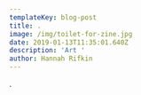 ```yaml
---
templateKey: blog-post
title: .
image: /img/toilet-for-zine.jpg
date: 2019-01-13T11:35:01.640Z
description: 'Art '
author: Hannah Rifkin
---
```

.
